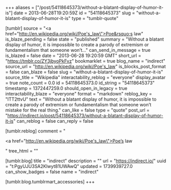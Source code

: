 +++
aliases = ["/post/54118645373/without-a-blatant-display-of-humor-it-is"]
date = 2013-06-28T19:20:59Z
id = "54118645373"
slug = "without-a-blatant-display-of-humor-it-is"
type = "tumblr-quote"

[tumblr]
source = "<a href=\"http://en.wikipedia.org/wiki/Poe's_law\">Poe&rsquo;s law</a>"
is_blaze_pending = false
state = "published"
summary = "Without a blatant display of humor, it is impossible to create a parody of extremism or fundamentalism that someone won’t..."
can_send_in_message = true
is_blazed = false
date = "2013-06-28 19:20:59 GMT"
short_url = "https://tmblr.co/ZY3jbyoPkFvz"
bookmarklet = true
blog_name = "indirect"
source_url = "http://en.wikipedia.org/wiki/Poe's_law"
is_blocks_post_format = false
can_blaze = false
slug = "without-a-blatant-display-of-humor-it-is"
source_title = "Wikipedia"
interactability_reblog = "everyone"
display_avatar = true
note_count = 0.0
id = 54118645373.0
id_string = "54118645373"
timestamp = 1372447259.0
should_open_in_legacy = true
interactability_blaze = "everyone"
format = "markdown"
reblog_key = "ITT2ttvU"
text = "Without a blatant display of humor, it is impossible to create a parody of extremism or fundamentalism that someone won&rsquo;t mistake for the real thing."
can_like = false
type = "quote"
post_url = "https://indirect.io/post/54118645373/without-a-blatant-display-of-humor-it-is"
can_reblog = false
can_reply = false

[tumblr.reblog]
comment = "<p><a href=\"http://en.wikipedia.org/wiki/Poe's_law\">Poe’s law</a></p>"
tree_html = ""

[tumblr.blog]
title = "indirect"
description = ""
url = "https://indirect.io/"
uuid = "t:PgyUJU3SA2Klwyt81UWAwQ"
updated = 1739939727.0
can_show_badges = false
name = "indirect"

[tumblr.blog.tumblrmart_accessories]
+++
